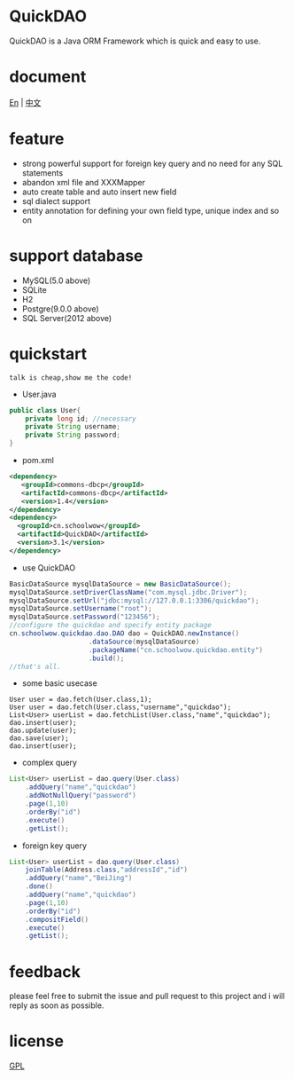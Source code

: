 # QuickDAO

QuickDAO is a Java ORM Framework which is quick and easy to use.

# document

[En](http://quickdao.schoolwow.cn/en) | [中文](http://quickdao.schoolwow.cn/zh-hans)

# feature

* strong powerful support for foreign key query and no need for any SQL statements
* abandon xml file and XXXMapper
* auto create table and auto insert new field
* sql dialect support
* entity annotation for defining your own field type, unique index and so on

# support database
* MySQL(5.0 above)
* SQLite
* H2
* Postgre(9.0.0 above)
* SQL Server(2012 above)

# quickstart

``talk is cheap,show me the code!``

* User.java

```java
public class User{
    private long id; //necessary
    private String username;
    private String password;
}
```

* pom.xml
```xml
<dependency>
   <groupId>commons-dbcp</groupId>
   <artifactId>commons-dbcp</artifactId>
   <version>1.4</version>
</dependency>
<dependency>
  <groupId>cn.schoolwow</groupId>
  <artifactId>QuickDAO</artifactId>
  <version>3.1</version>
</dependency>
```

* use QuickDAO

```java
BasicDataSource mysqlDataSource = new BasicDataSource();
mysqlDataSource.setDriverClassName("com.mysql.jdbc.Driver");
mysqlDataSource.setUrl("jdbc:mysql://127.0.0.1:3306/quickdao");
mysqlDataSource.setUsername("root");
mysqlDataSource.setPassword("123456");
//configure the quickdao and specify entity package 
cn.schoolwow.quickdao.dao.DAO dao = QuickDAO.newInstance()
                    .dataSource(mysqlDataSource)
                    .packageName("cn.schoolwow.quickdao.entity")
                    .build();
//that's all. 
```

* some basic usecase

```
User user = dao.fetch(User.class,1);
User user = dao.fetch(User.class,"username","quickdao");
List<User> userList = dao.fetchList(User.class,"name","quickdao");
dao.insert(user);
dao.update(user);
dao.save(user);
dao.insert(user);
```

* complex query
```java
List<User> userList = dao.query(User.class)
    .addQuery("name","quickdao")
    .addNotNullQuery("password")
    .page(1,10)
    .orderBy("id")
    .execute()
    .getList();
```

* foreign key query
```java
List<User> userList = dao.query(User.class)
    joinTable(Address.class,"addressId","id")
    .addQuery("name","BeiJing")
    .done()
    .addQuery("name","quickdao")
    .page(1,10)
    .orderBy("id")
    .compositField()
    .execute()
    .getList();
```

# feedback
please feel free to submit the issue and pull request to this project and i will reply as soon as possible.

# license
[GPL](http://www.gnu.org/licenses/gpl-3.0.html)
